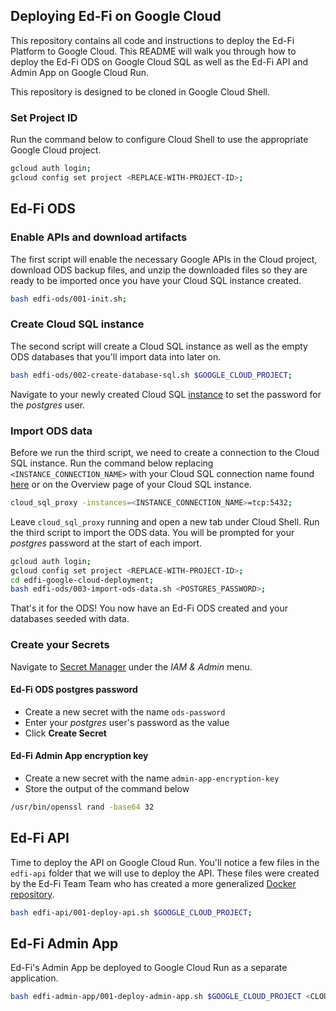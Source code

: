 ## Deploying Ed-Fi on Google Cloud
This repository contains all code and instructions to deploy the Ed-Fi Platform to Google Cloud. This README will walk you through how to deploy the Ed-Fi ODS on Google Cloud SQL as well as the Ed-Fi API and Admin App on Google Cloud Run.

This repository is designed to be cloned in Google Cloud Shell.

### Set Project ID
Run the command below to configure Cloud Shell to use the appropriate Google Cloud project.

```bash
gcloud auth login;
gcloud config set project <REPLACE-WITH-PROJECT-ID>;
```

## Ed-Fi ODS

### Enable APIs and download artifacts
The first script will enable the necessary Google APIs in the Cloud project, download ODS backup files, and unzip the downloaded files so they are ready to be imported once you have your Cloud SQL instance created.

```bash
bash edfi-ods/001-init.sh;
```

### Create Cloud SQL instance
The second script will create a Cloud SQL instance as well as the empty ODS databases that you'll import data into later on.

```bash
bash edfi-ods/002-create-database-sql.sh $GOOGLE_CLOUD_PROJECT;
```

Navigate to your newly created Cloud SQL [instance](https://console.cloud.google.com/sql/instances/edfi-ods-db/users) to set the password for the *postgres* user.


### Import ODS data
Before we run the third script, we need to create a connection to the Cloud SQL instance. Run the command below replacing `<INSTANCE_CONNECTION_NAME>` with your Cloud SQL connection name found [here](https://console.cloud.google.com/sql/instances/ods/overview?cloudshell=true&folder) or on the Overview page of your Cloud SQL instance.

```bash
cloud_sql_proxy -instances=<INSTANCE_CONNECTION_NAME>=tcp:5432;
```

Leave `cloud_sql_proxy` running and open a new tab under Cloud Shell. Run the third script to import the ODS data. You will be prompted for your *postgres* password at the start of each import.

```bash
gcloud auth login;
gcloud config set project <REPLACE-WITH-PROJECT-ID>;
cd edfi-google-cloud-deployment;
bash edfi-ods/003-import-ods-data.sh <POSTGRES_PASSWORD>;
```

That's it for the ODS! You now have an Ed-Fi ODS created and your databases seeded with data.


### Create your Secrets
Navigate to [Secret Manager](https://console.cloud.google.com/security/secret-manager) under the *IAM & Admin* menu.

#### Ed-Fi ODS postgres password

* Create a new secret with the name `ods-password`
* Enter your *postgres* user's password as the value
* Click **Create Secret**

#### Ed-Fi Admin App encryption key

* Create a new secret with the name `admin-app-encryption-key`
* Store the output of the command below

```bash
/usr/bin/openssl rand -base64 32
```

## Ed-Fi API
Time to deploy the API on Google Cloud Run. You'll notice a few files in the `edfi-api` folder that we will use to deploy the API. These files were created by the Ed-Fi Team Team who has created a more generalized [Docker repository](https://github.com/Ed-Fi-Alliance-OSS/Ed-Fi-ODS-Docker).

```bash
bash edfi-api/001-deploy-api.sh $GOOGLE_CLOUD_PROJECT;
```

## Ed-Fi Admin App
Ed-Fi's Admin App be deployed to Google Cloud Run as a separate application.

```bash
bash edfi-admin-app/001-deploy-admin-app.sh $GOOGLE_CLOUD_PROJECT <CLOUD_RUN_EDFI_API_URL>;
```